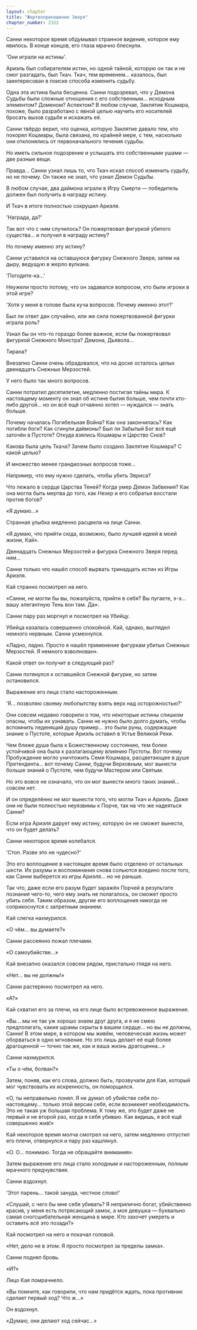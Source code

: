 ```yaml
---
layout: chapter
title: "Жертвоприношение Зверя"
chapter_number: 2322
---
```




Санни некоторое время обдумывал странное видение, которое ему явилось. В конце концов, его глаза мрачно блеснули.

'Они играли на истины'.

Ариэль был собирателем истин, но одной тайной, которую он так и не смог разгадать, был Ткач. Ткач, тем временем... казалось, был заинтересован в поиске способа изменить судьбу.

Одна эта истина была бесценна. Санни подозревал, что у Демона Судьбы были сложные отношения с его собственным... исходным элементом? Доменом? Аспектом? В любом случае, Заклятие Кошмара, похоже, было разработано с явной целью научить его носителей бросать вызов судьбе и искажать её.

Санни твёрдо верил, что оценка, которую Заклятие давало тем, кто покорял Кошмары, была связана, по крайней мере, с тем, насколько они отклонялись от первоначального течения судьбы.

Но иметь сильное подозрение и услышать это собственными ушами — две разные вещи.

Правда... Санни узнал лишь то, что Ткач искал способ изменить судьбу, но не почему. Он также не знал, что узнал Демон Судьбы.

В любом случае, два даймона играли в Игру Смерти — победитель должен был получить в награду истину.

И Ткач в итоге полностью сокрушил Ариэля.

'Награда, да?'

Так вот что с ним случилось? Он пожертвовал фигуркой убитого существа... и получил в награду истину?

Но почему именно эту истину?

Санни уставился на оставшуюся фигурку Снежного Зверя, затем на дыру, ведущую в жерло вулкана.

'Погодите-ка…'

Неужели просто потому, что он задавался вопросом, кто были игроки в этой игре?

'Хотя у меня в голове была куча вопросов. Почему именно этот?'

Был ли ответ дан случайно, или же сила пожертвованной фигурки играла роль?

Узнал бы он что-то гораздо более важное, если бы пожертвовал фигуркой Снежного Монстра? Демона, Дьявола...

Тирана?

Внезапно Санни очень обрадовался, что на доске осталось целых двенадцать Снежных Мерзостей.

У него было так много вопросов.

Санни потратил десятилетие, медленно постигая тайны мира. К настоящему моменту он знал об истине бытия больше, чем почти кто-либо другой... но он всё ещё отчаянно хотел — нуждался — знать больше.

Почему началась Погибельная Война? Как она закончилась? Как погибли боги? Как сгинули даймоны? Был ли Забытый Бог всё ещё заточён в Пустоте? Откуда взялись Кошмары и Царство Снов?

Какова была цель Ткача? Зачем было создано Заклятие Кошмара? С какой целью?

И множество менее грандиозных вопросов тоже...

Например, что ему нужно сделать, чтобы убить Эвриса?

Что лежало в сердце Царства Теней? Когда умер Демон Забвения? Как она могла быть мертва до того, как Незер и его собратья восстали против богов?

«Я думаю...»

Странная улыбка медленно расцвела на лице Санни.

«Я думаю, что прийти сюда, возможно, было лучшей идеей в моей жизни, Кай».

Двенадцать Снежных Мерзостей и фигурка Снежного Зверя перед ним...

Санни только что нашёл способ вырвать тринадцать истин из Игры Ариэля.

Кай странно посмотрел на него.

«Санни, не могли бы вы, пожалуйста, прийти в себя? Вы пугаете, э-э... вашу элегантную Тень вон там. Да».

Санни пару раз моргнул и посмотрел на Убийцу.

Убийца казалась совершенно спокойной. Кай, однако, выглядел немного нервным. Санни усмехнулся.

«Ладно, ладно. Просто я нашёл применение фигуркам убитых Снежных Мерзостей. Я немного взволнован».

Какой ответ он получит в следующий раз?

Санни потянулся к оставшейся Снежной фигурке, но затем остановился.

Выражение его лица стало настороженным.

'Я... позволяю своему любопытству взять верх над осторожностью?'

Они совсем недавно говорили о том, что некоторые истины слишком опасны, чтобы их узнавать. Санни не нужно было долго думать, чтобы вспомнить леденящий душу пример... это были руны, содержащие знание о Пустоте, которые Ариэль оставил в Устье Великой Реки.

Чем ближе душа была к Божественному состоянию, тем более устойчивой она была к разлагающему влиянию Пустоты. Вот почему Пробуждение могло уничтожить Семя Кошмара, расцветающее в душе Претендента... вот почему Санни, будучи Верховным, мог вынести больше знаний о Пустоте, чем будучи Мастером или Святым.

Но это вовсе не означало, что он мог вынести много таких знаний... совсем нет.

И он определённо не мог вынести того, что могли Ткач и Ариэль. Даже они не были полностью неуязвимы к Порче, так на что же надеяться Санни?

Если игра Ариэля дарует ему истину, которую он не сможет вынести, что он будет делать?

Санни некоторое время колебался.

'Стоп. Разве это не чудесно?'

Это его воплощение в настоящее время было отделено от остальных шести. Их разумы и воспоминания снова сольются воедино после того, как Санни выберется из игры Ариэля... но не раньше.

Так что, даже если его разум будет заражён Порчей в результате познания чего-то, чего ему знать не полагалось, он сможет просто убить себя. Таким образом, другие его воплощения никогда не соприкоснутся с запретным знанием.

Кай слегка нахмурился.

«О чём... вы думаете?»

Санни рассеянно пожал плечами.

«О самоубийстве...»

Кай внезапно оказался совсем рядом, пристально глядя на него.

«Нет... вы не должны!»

Санни растерянно посмотрел на него.

«А?»

Кай схватил его за плечи, на его лице было встревоженное выражение.

«Вы... мы не так уж хорошо знаем друг друга, и я не смею предполагать, какие шрамы скрыты в вашем сердце... но вы не должны, Санни! В этом мире, в котором мы живём, человеческая жизнь может оборваться в одно мгновение. Но это лишь делает её ещё более драгоценной — точно так же, как и ваша жизнь драгоценна...»

Санни нахмурился.

«Ты о чём, болван?»

Затем, поняв, как его слова, должно быть, прозвучали для Кая, который мог чувствовать их искренность, он поморщился.

«О, ты неправильно понял. Я не думал об убийстве себя по-настоящему... только этой версии себя, если возникнет необходимость. Это не такая уж большая проблема. К тому же, это будет даже не первый и не второй раз, когда я себя убиваю. Как видишь, я всё ещё совершенно жив!»

Кай некоторое время молча смотрел на него, затем медленно отпустил его плечи, отвернулся и пару раз кашлянул.

«О. О... понимаю. Тогда не обращайте внимания».

Затем выражение его лица стало холодным и настороженным, полным мрачного предчувствия.

Санни вздохнул.

'Этот парень... такой зануда, честное слово!'

«Слушай, с чего бы мне себя убивать? Я неприлично богат, убийственно красив, у меня есть потрясающий замок, а моя девушка — буквально самая сногсшибательная женщина в мире. Кто захочет умереть и оставить всё это позади?»

Кай посмотрел на него и покачал головой.

«Нет, дело не в этом. Я просто посмотрел за пределы замка».

Санни поднял бровь.

«И?»

Лицо Кая помрачнело.

«Вы помните, как говорили, что нам придётся ждать, пока противник сделает первый ход? Что ж...»

Он вздохнул.

«Думаю, они делают ход сейчас...»

